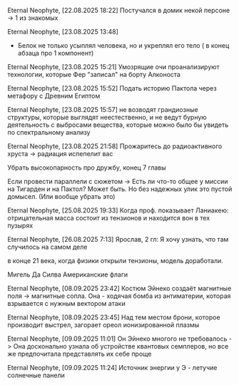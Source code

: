 Eternal Neophyte, [22.08.2025 18:22]
Постучался в домик некой персоне -> 1 из знакомых

Eternal Neophyte, [23.08.2025 13:48]
+ Белок не только усыплял человека, но и укреплял его тело ( в конец абзаца про 1 компонент)

Eternal Neophyte, [23.08.2025 15:21]
Умозрящие очи проанализируют технологии, которые Фер "записал" на борту Алконоста

Eternal Neophyte, [23.08.2025 15:52]
Подать историю Пактола через метафору с Древним Египтом

Eternal Neophyte, [23.08.2025 15:57]
не возводят грандиозные структуры, которые выглядят неестественно, и не ведут бурную деятельность с выбросами вещества, которые можно было бы увидеть по спектральному анализу

Eternal Neophyte, [23.08.2025 21:58]
Прожаритесь до радиоактивного хруста -> радиация испепелит вас

Убрать высокопарность про дружбу, конец 7 главы


Если провести параллели с сюжетом -> Есть ли что-то общее у миссии на Тигарден и на Пактол? Может  быть. Но без надежных улик это пустой домысел. (Или вообще убрать это)


Eternal Neophyte, [25.08.2025 19:33]
Когда проф. показывает Ланиакею: отрицательная масса состоит из тензионов и находится вон в тех пузырях

Eternal Neophyte, [26.08.2025 7:13]
Ярослав, 2 гл: Я хочу узнать, что там случилось на самом деле


 в конце 21 века, когда физики открыли тензионы, модель доработали.


Мигель Да Силва
Американские флаги

Eternal Neophyte, [08.09.2025 23:42]
Костюм Эйнеко создаёт магнитные поля -> магнитные сопла. Она - ходячая бомба из антиматерии, которая взрывается с нужным вектором атаки

Eternal Neophyte, [08.09.2025 23:45]
Над тем местом брони, которое производит выстрел, загорает ореол ионизированной плазмы

Eternal Neophyte, [09.09.2025 11:01]
Он Эйнеко многого не требовалось -> Она досконально узнала об устройстве квантовых семплеров, но все же предпочитала представлять их себе проще

Eternal Neophyte, [09.09.2025 11:24]
Источник энергии у Э - летучие солнечные панели